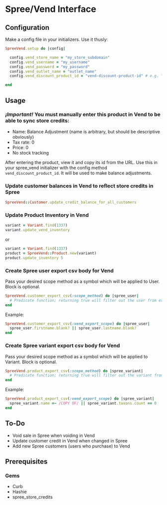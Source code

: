 # Spree/Vend Interface

## Configuration

Make a config file in your initializers. Use it thusly:

```ruby
SpreeVend.setup do |config|

  config.vend_store_name = "my_store_subdomain"
  config.vend_username = "my_username"
  config.vend_password = "my_password"
  config.vend_outlet_name = "outlet_name"
  config.vend_discount_product_id = "vend-discount-product-id" # e.g. "k84v3fa7-7916-cj29-08co-bccv53f52a2x"

end
```

## Usage

### *¡Important!* You must manually enter this product in Vend to be able to sync store credits:

- Name: Balance Adjustment (name is arbitrary, but should be descriptive obviously)
- Tax rate: 0
- Price: 0
- No stock tracking

After entering the product, view it and copy its id from the URL. Use this in your spree_vend initializer with the config method `vend_discount_product_id`. It will be used to make balance adjustments.

### Update customer balances in Vend to reflect store credits in Spree

```ruby
SpreeVend::Customer.update_credit_balance_for_all_customers
```

### Update Product Inventory in Vend

```ruby
variant = Variant.find(1337)
variant.update_vend_inventory
```

or

```ruby
variant = Variant.find(1337)
product = SpreeVend::Product.new(variant)
product.update_inventory 5
```

### Create Spree user export csv body for Vend

Pass your desired scope method as a symbol which will be applied to User. Block is optional.

```ruby
SpreeVend.customer_export_csv(:scope_method) do |spree_user|
  # Predicate function; returning true will filter out the user from export.
end
```

Example:

```ruby
SpreeVend.customer_export_csv(:vend_export_scope) do |spree_user|
  spree_user.firstname.blank? || spree_user.lastname.blank?
end
```

### Create Spree variant export csv body for Vend

Pass your desired scope method as a symbol which will be applied to Variant. Block is optional.

```ruby
SpreeVend.product_export_csv(:scope_method) do |spree_variant|
  # Predicate function; returning true will filter out the variant from export.
end
```

Example:

```ruby
SpreeVend.product_export_csv(:vend_export_scope) do |spree_variant|
  spree_variant.name =~ /COPY OF/ || spree_variant.taxons.count == 0
end
```

## To-Do

- Void sale in Spree when voiding in Vend
- Update customer credit in Vend when changed in Spree
- Add new Spree customers (users who purchase) to Vend

## Prerequisites

### Gems

- Curb
- Hashie
- spree_store_credits
